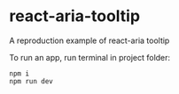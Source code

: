 # react-aria-tooltip

A reproduction example of react-aria tooltip

To run an app, run terminal in project folder:
```
npm i
npm run dev
```

